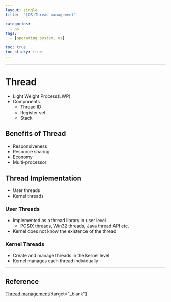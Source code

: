 ```yaml
---
layout: single
title:  "[OS]Thread management"

categories:
  - os
tags:
  - [operating system, os]

toc: true
toc_sticky: true
---
```


---
# Thread
- Light Weight Process(LWP)
- Components
    - Thread ID
    - Register set
    - Stack
    
## Benefits of Thread
- Responsiveness
- Resource sharing
- Economy
- Multi-processor

## Thread Implementation
- User threads
- Kernel threads

### User Threads
- Implemented as a thread library in user level
    - POSIX threads, Win32 threads, Java thread API etc.
- Kernel does not know the existence of the thread

### Kernel Threads
- Create and manage threads in the kernel level
- Kernel manages each thread individually
---

## Reference
[Thread management](https://hpclab.tistory.com/1?category=887083){:target="_blank"}
